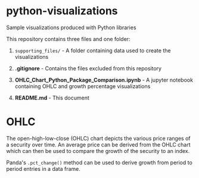 # python-visualizations
Sample visualizations produced with Python libraries

This repository contains three files and one folder:

1) `supporting_files/` - A folder containing data used to create the visualizations

2) **.gitignore** - Contains the files excluded from this repository

3) **OHLC_Chart_Python_Package_Comparison.ipynb** - A jupyter notebook containing OHLC and growth percentage visualizations

4) **README.md** - This document


# OHLC

The open-high-low-close (OHLC) chart depicts the various price ranges of a security over time. An average price can be derived from the OHLC chart which can then be used to compare the growth of the security to an index.

Panda's `.pct_change()` method can be used to derive growth from period to period entries in a data frame.
